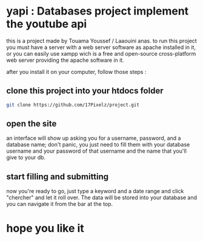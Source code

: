 # yapi : Databases project implement the youtube api
this is a project made by Touama Youssef / Laaouini anas.
to run this project you must have a server with a web server software as apache installed in it, or you can  easily use xampp wich is a free and open-source cross-platform web server providing the apache software in it.

after you install it on your computer, follow those steps :
## clone this project into your htdocs folder
```sh
git clone https://github.com/17Pixelz/project.git
```

## open the site
an interface will show up asking you for a username, password, and a database name; don't panic, you just need to fill them with your database username and your password of that username and the name that you'll give to your db.

## start filling and submitting
now you're ready to go, just type a keyword and a date range and click "chercher" and let it roll over.
The data will be stored into your database and you can navigate it from the bar at the top.




# hope you like it
